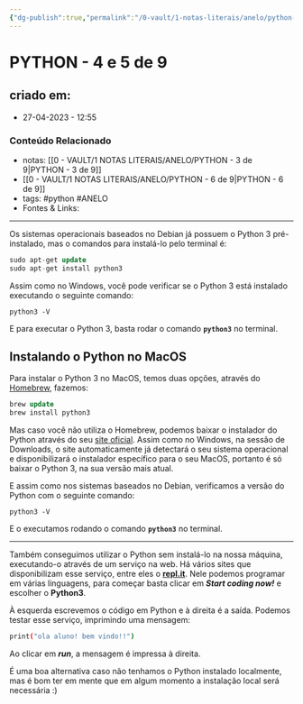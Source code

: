 ```yaml
---
{"dg-publish":true,"permalink":"/0-vault/1-notas-literais/anelo/python-4-e-5-de-9/","tags":["python","ANELO"],"dgHomeLink":true,"dgShowLocalGraph":true,"dgShowFileTree":true,"dgEnableSearch":true}
---
```


# PYTHON - 4 e 5 de 9

## criado em: 
-  27-04-2023 - 12:55

### Conteúdo Relacionado
- notas: [[0 - VAULT/1 NOTAS LITERAIS/ANELO/PYTHON - 3 de 9\|PYTHON - 3 de 9]]
- [[0 - VAULT/1 NOTAS LITERAIS/ANELO/PYTHON - 6 de 9\|PYTHON - 6 de 9]]
- tags: #python #ANELO 
- Fontes & Links: 

---

Os sistemas operacionais baseados no Debian já possuem o Python 3 pré-instalado, mas o comandos para instalá-lo pelo terminal é:

```sql
sudo apt-get update
sudo apt-get install python3
```

Assim como no Windows, você pode verificar se o Python 3 está instalado executando o seguinte comando:

```undefined
python3 -V
```

E para executar o Python 3, basta rodar o comando **`python3`** no terminal.

## Instalando o Python no MacOS

Para instalar o Python 3 no MacOS, temos duas opções, através do [Homebrew](http://brew.sh/index_pt-br.html), fazemos:

```sql
brew update
brew install python3
```

Mas caso você não utiliza o Homebrew, podemos baixar o instalador do Python através do seu [site oficial](https://www.python.org/). Assim como no Windows, na sessão de Downloads, o site automaticamente já detectará o seu sistema operacional e disponibilizará o instalador específico para o seu MacOS, portanto é só baixar o Python 3, na sua versão mais atual.

E assim como nos sistemas baseados no Debian, verificamos a versão do Python com o seguinte comando:

```undefined
python3 -V
```

E o executamos rodando o comando **`python3`** no terminal.

---

Também conseguimos utilizar o Python sem instalá-lo na nossa máquina, executando-o através de um serviço na web. Há vários sites que disponibilizam esse serviço, entre eles o [**repl.it**](https://repl.it/). Nele podemos programar em várias linguagens, para começar basta clicar em **_Start coding now!_** e escolher o **Python3**.

À esquerda escrevemos o código em Python e à direita é a saída. Podemos testar esse serviço, imprimindo uma mensagem:

```bash
print("ola aluno! bem vindo!!")
```

Ao clicar em **_run_**, a mensagem é impressa à direita.

É uma boa alternativa caso não tenhamos o Python instalado localmente, mas é bom ter em mente que em algum momento a instalação local será necessária :)
